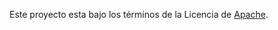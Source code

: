 Este proyecto esta bajo los términos de la Licencia de [Apache](https://github.com/francisco-fajardo/franciscofajardo.com/blob/master/LICENSE).
